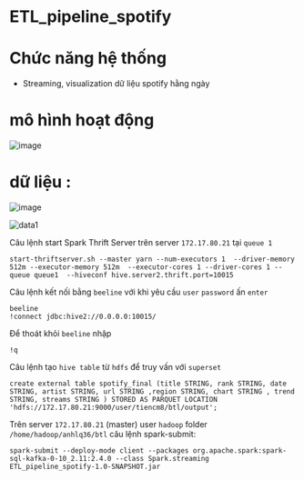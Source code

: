 # ETL_pipeline_spotify
# Chức năng hệ thống

- Streaming, visualization dữ liệu spotify hằng ngày

# mô hình hoạt động 
![image](https://user-images.githubusercontent.com/88629792/184476407-239dfb31-628a-40be-8f47-6d98aff3b7df.png)
# dữ liệu :
![image](https://user-images.githubusercontent.com/88629792/185884758-cf2666dd-535f-4bd0-9478-970525665723.png)

![data1](https://user-images.githubusercontent.com/88629792/185885507-01716225-5e9c-4ff7-9155-128524071340.png)


Câu lệnh start Spark Thrift Server trên server `172.17.80.21` tại `queue 1`

    start-thriftserver.sh --master yarn --num-executors 1  --driver-memory 512m --executor-memory 512m  --executor-cores 1 --driver-cores 1 --queue queue1  --hiveconf hive.server2.thrift.port=10015
Câu lệnh kết nối bằng `beeline` với khi yêu cầu `user` `password` ấn `enter` 
    
    beeline
    !connect jdbc:hive2://0.0.0.0:10015/
Để thoát khỏi `beeline` nhập 
    
    !q
Câu lệnh tạo `hive table` từ `hdfs` để truy vấn với `superset`

    create external table spotify_final (title STRING, rank STRING, date STRING, artist STRING, url STRING ,region STRING, chart STRING , trend STRING, streams STRING ) STORED AS PARQUET LOCATION 'hdfs://172.17.80.21:9000/user/tiencm8/btl/output';

Trên server `172.17.80.21` (master) user `hadoop` folder `/home/hadoop/anhlq36/btl` câu lệnh spark-submit:

    spark-submit --deploy-mode client --packages org.apache.spark:spark-sql-kafka-0-10_2.11:2.4.0 --class Spark.streaming ETL_pipeline_spotify-1.0-SNAPSHOT.jar
